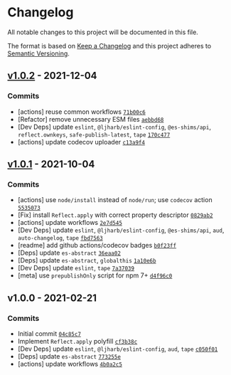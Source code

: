 # Changelog

All notable changes to this project will be documented in this file.

The format is based on [Keep a Changelog](https://keepachangelog.com/en/1.0.0/)
and this project adheres to [Semantic Versioning](https://semver.org/spec/v2.0.0.html).

## [v1.0.2](https://github.com/es-shims/Reflect.apply/compare/v1.0.1...v1.0.2) - 2021-12-04

### Commits

- [actions] reuse common workflows [`71b00c6`](https://github.com/es-shims/Reflect.apply/commit/71b00c6398b21764a28877b8d8e140a0052a5129)
- [Refactor] remove unnecessary ESM files [`aebbd68`](https://github.com/es-shims/Reflect.apply/commit/aebbd680828c4689608b43a779112c27c0ea365e)
- [Dev Deps] update `eslint`, `@ljharb/eslint-config`, `@es-shims/api`, `reflect.ownkeys`, `safe-publish-latest`, `tape` [`170c477`](https://github.com/es-shims/Reflect.apply/commit/170c477c83dad309c7ee844d5eadbf9f9ca13fd5)
- [actions] update codecov uploader [`c13a9f4`](https://github.com/es-shims/Reflect.apply/commit/c13a9f45866a0eb2cab710c7dcaddc088988b8b4)

## [v1.0.1](https://github.com/es-shims/Reflect.apply/compare/v1.0.0...v1.0.1) - 2021-10-04

### Commits

- [actions] use `node/install` instead of `node/run`; use `codecov` action [`5535073`](https://github.com/es-shims/Reflect.apply/commit/5535073086e278ceadc72919f548528520fd88f9)
- [Fix] install `Reflect.apply` with correct property descriptor [`0829ab2`](https://github.com/es-shims/Reflect.apply/commit/0829ab23a0a8efe4332a4b599dd9a3066617e6ad)
- [actions] update workflows [`2e7d545`](https://github.com/es-shims/Reflect.apply/commit/2e7d545aeaa121eeeaca8beea2aac1dd48093189)
- [Dev Deps] update `eslint`, `@ljharb/eslint-config`, `@es-shims/api`, `aud`, `auto-changelog`, `tape` [`fbd7563`](https://github.com/es-shims/Reflect.apply/commit/fbd7563db6d4d34d0ea07690b3dd8e5870001292)
- [readme] add github actions/codecov badges [`b0f23ff`](https://github.com/es-shims/Reflect.apply/commit/b0f23ff2bd4cc6846206d2f4ef6d231520ea9233)
- [Deps] update `es-abstract` [`36eaa02`](https://github.com/es-shims/Reflect.apply/commit/36eaa021f0c4257da7acb29eea7e67865b3b7682)
- [Deps] update `es-abstract`, `globalthis` [`1a10e6b`](https://github.com/es-shims/Reflect.apply/commit/1a10e6bdd5f703cd2c8851b6e0104b8ebb8e7195)
- [Dev Deps] update `eslint`, `tape` [`7a37039`](https://github.com/es-shims/Reflect.apply/commit/7a37039fa0ee84daebe423bb6822d98fc796dc2e)
- [meta] use `prepublishOnly` script for npm 7+ [`d4f96c0`](https://github.com/es-shims/Reflect.apply/commit/d4f96c03ef64f6c3fb4a7e4a3b39ebe398da5703)

## v1.0.0 - 2021-02-21

### Commits

- Initial commit [`04c85c7`](https://github.com/es-shims/Reflect.apply/commit/04c85c72023cee1673839d9fb7cd7f1c43cbac2e)
- Implement `Reflect.apply` polyfill [`cf3b38c`](https://github.com/es-shims/Reflect.apply/commit/cf3b38cd58705f3a8e63d42de55680075e21dde3)
- [Dev Deps] update `eslint`, `@ljharb/eslint-config`, `aud`, `tape` [`c050f01`](https://github.com/es-shims/Reflect.apply/commit/c050f0176a24e1c358c552ec6b3ce56f381cac1f)
- [Deps] update `es-abstract` [`773255e`](https://github.com/es-shims/Reflect.apply/commit/773255e7c1661c0dff03263a53d42ec36eb28b59)
- [actions] update workflows [`4b0a2c5`](https://github.com/es-shims/Reflect.apply/commit/4b0a2c5fbe8392a54a8ec95bc6c5e33662975dbb)
